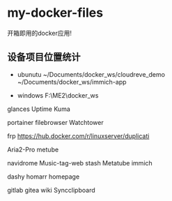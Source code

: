 # my-docker-files

开箱即用的docker应用!

## 设备项目位置统计

- ubunutu
~/Documents/docker_ws/cloudreve_demo
~/Documents/docker_ws/immich-app

- windows
F:\ME2\docker_ws




glances
Uptime Kuma

portainer
filebrowser
Watchtower

frp
<https://hub.docker.com/r/linuxserver/duplicati>

Aria2-Pro
metube

navidrome
Music-tag-web
stash
Metatube
immich

dashy
homarr
homepage


gitlab
gitea
wiki
Syncclipboard